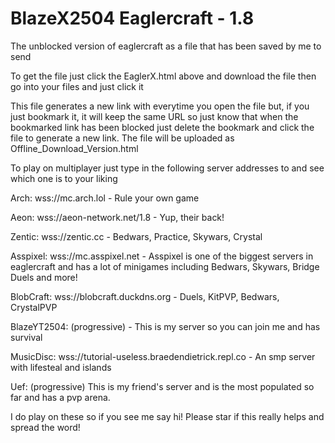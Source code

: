 # BlazeX2504 Eaglercraft - 1.8
The unblocked version of eaglercraft as a file that has been saved by me to send

To get the file just click the EaglerX.html above and download the file then go into your files and just click it

This file generates a new link with everytime you open the file but, if you just bookmark it, it will keep the same URL so just know that when the bookmarked link has been blocked just delete the bookmark and click the file to generate a new link. The file will be uploaded as Offline_Download_Version.html

To play on multiplayer just type in the following server addresses to and see which one is to your liking

Arch: wss://mc.arch.lol - Rule your own game

Aeon: wss://aeon-network.net/1.8 - Yup, their back!

Zentic: wss://zentic.cc - Bedwars, Practice, Skywars, Crystal

Asspixel: wss://mc.asspixel.net - Asspixel is one of the biggest servers in eaglercraft and has a lot of minigames including Bedwars, Skywars, Bridge Duels and more!

BlobCraft: wss://blobcraft.duckdns.org - Duels, KitPVP, Bedwars, CrystalPVP

BlazeYT2504: (progressive) - This is my server so you can join me and has survival

MusicDisc: wss://tutorial-useless.braedendietrick.repl.co - An smp server with lifesteal and islands

Uef: (progressive) This is my friend's server and is the most populated so far and has a pvp arena.

I do play on these so if you see me say hi! Please star if this really helps and spread the word!

